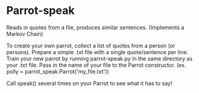 # Parrot-speak
Reads in quotes from a file, produces similar sentences. (Implements a Markov Chain)

To create your own parrot, collect a list of quotes from a person (or persons). 
Prepare a simple .txt file with a single quote/sentence per line.
Train your new parrot by running parrot-speak.py in the same directory as your .txt file.
Pass in the name of your file to the Parrot constructor. (ex. polly = parrot_speak.Parrot('my_file.txt'))

Call speak() several times on your Parrot to see what it has to say!
